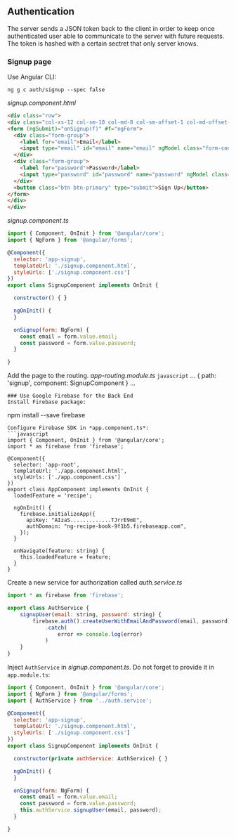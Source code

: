## Authentication
The server sends a JSON token back to the client in order to keep once authenticated user able to communicate
to the server with future requests. The token is hashed with a certain sectret that only server knows.

### Signup page
Use Angular CLI: 
```
ng g c auth/signup --spec false
```
*signup.component.html*
```html
<div class="row">
<div class="col-xs-12 col-sm-10 col-md-8 col-sm-offset-1 col-md-offset-2">
<form (ngSubmit)="onSignup(f)" #f="ngForm">
  <div class="form-group">
    <label for="email">Email</label>
    <input type="email" id="email" name="email" ngModel class="form-control">
  </div>
  <div class="form-group">
    <label for="password">Password</label>
    <input type="password" id="password" name="password" ngModel class="form-control">
  </div>
  <button class="btn btn-primary" type="submit">Sign Up</button>
</form>
</div>
</div>
```
*signup.component.ts*
```javascript
import { Component, OnInit } from '@angular/core';
import { NgForm } from '@angular/forms';

@Component({
  selector: 'app-signup',
  templateUrl: './signup.component.html',
  styleUrls: ['./signup.component.css']
})
export class SignupComponent implements OnInit {

  constructor() { }

  ngOnInit() {
  }

  onSignup(form: NgForm) {
    const email = form.value.email;
    const password = form.value.password;
  }

}
```
Add the page to the routing.
*app-routing.module.ts*
```javascript```
...
{ path: 'signup', component: SignupComponent }
...
```
### Use Google Firebase for the Back End
Install Firebase package:
```
npm install --save firebase
```
Configure Firebase SDK in *app.component.ts*:
```javascript
import { Component, OnInit } from '@angular/core';
import * as firebase from 'firebase';

@Component({
  selector: 'app-root',
  templateUrl: './app.component.html',
  styleUrls: ['./app.component.css']
})
export class AppComponent implements OnInit {
  loadedFeature = 'recipe';

  ngOnInit() {
    firebase.initializeApp({
      apiKey: "AIzaS.............TJrrE9mE",
      authDomain: "ng-recipe-book-9f1b5.firebaseapp.com",
    });
  }

  onNavigate(feature: string) {
    this.loadedFeature = feature;
  }
}
```
Create a new service for authorization called *auth.service.ts*
```javascript
import * as firebase from 'firebase';

export class AuthService {
    signupUser(email: string, password: string) {
        firebase.auth().createUserWithEmailAndPassword(email, password)
            .catch(
                error => console.log(error)
            )
    }
}
```
Inject `AuthService` in *signup.component.ts*. Do not forget to provide it in `app.module.ts`:
```javascript
import { Component, OnInit } from '@angular/core';
import { NgForm } from '@angular/forms';
import { AuthService } from '../auth.service';

@Component({
  selector: 'app-signup',
  templateUrl: './signup.component.html',
  styleUrls: ['./signup.component.css']
})
export class SignupComponent implements OnInit {

  constructor(private authService: AuthService) { }

  ngOnInit() {
  }

  onSignup(form: NgForm) {
    const email = form.value.email;
    const password = form.value.password;
    this.authService.signupUser(email, password);
  }

}
```

